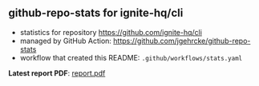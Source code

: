 ## github-repo-stats for ignite-hq/cli

- statistics for repository https://github.com/ignite-hq/cli
- managed by GitHub Action: https://github.com/jgehrcke/github-repo-stats
- workflow that created this README: `.github/workflows/stats.yaml`

**Latest report PDF**: [report.pdf](https://github.com/ignite-hq/cli/raw/github-repo-stats/ignite-hq/cli/latest-report/report.pdf)

